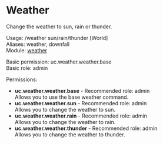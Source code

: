 Weather
====
Change the weather to sun, rain or thunder.

Usage: /weather sun/rain/thunder \[World\]<br>
Aliases: weather, downfall<br>
Module: [weather](../modules/weather.md)<br>

Basic permission: uc.weather.weather.base<br>
Basic role: admin<br>

Permissions: <br>
* **uc.weather.weather.base** - Recommended role: admin<br>Allows you to use the base weather command.
* **uc.weather.weather.sun** - Recommended role: admin<br>Allows you to change the weather to sun.
* **uc.weather.weather.rain** - Recommended role: admin<br>Allows you to change the weather to rain.
* **uc.weather.weather.thunder** - Recommended role: admin<br>Allows you to change the weather to thunder.
